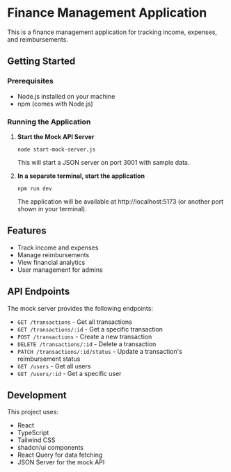 
# Finance Management Application

This is a finance management application for tracking income, expenses, and reimbursements.

## Getting Started

### Prerequisites
- Node.js installed on your machine
- npm (comes with Node.js)

### Running the Application

1. **Start the Mock API Server**
   ```
   node start-mock-server.js
   ```
   This will start a JSON server on port 3001 with sample data.

2. **In a separate terminal, start the application**
   ```
   npm run dev
   ```
   The application will be available at http://localhost:5173 (or another port shown in your terminal).

## Features
- Track income and expenses
- Manage reimbursements
- View financial analytics
- User management for admins

## API Endpoints

The mock server provides the following endpoints:

- `GET /transactions` - Get all transactions
- `GET /transactions/:id` - Get a specific transaction
- `POST /transactions` - Create a new transaction
- `DELETE /transactions/:id` - Delete a transaction
- `PATCH /transactions/:id/status` - Update a transaction's reimbursement status
- `GET /users` - Get all users
- `GET /users/:id` - Get a specific user

## Development

This project uses:
- React
- TypeScript
- Tailwind CSS
- shadcn/ui components
- React Query for data fetching
- JSON Server for the mock API
